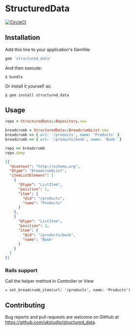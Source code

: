 # StructuredData

[![CircleCI](https://circleci.com/gh/ukstudio/structured_data/tree/master.svg?style=svg)](https://circleci.com/gh/ukstudio/structured_data/tree/master)

## Installation

Add this line to your application's Gemfile:

```ruby
gem 'structured_data'
```

And then execute:

    $ bundle

Or install it yourself as:

    $ gem install structured_data

## Usage

```ruby
repo = StructuredData::Repository.new

breadcrumb = StructuredData::BreadcrumbList.new
breadcrumb << { url: '/products', name: 'Products' }
breadcrumb << { url: '/products/book', name: 'Book' }

repo << breadcrumb
repo.dump
```

```json
[{
  "@context": "http://schema.org",
  "@type": "BreadcrumbList",
  "itemListElement": [
    {
      "@type": "ListItem",
      "position": 1,
      "item": {
        "@id": "/products",
        "name": "Products"
      }
    },
    {
      "@type": "ListItem",
      "position": 2,
      "item": {
        "@id": "/products/book",
        "name": "Book"
      }
    }
  ]
}]
```

### Rails support

Call the helper method in Controller or View

```slim
= set_breadcrumb_item(url: '/products', name: 'Products')
```

## Contributing

Bug reports and pull requests are welcome on GitHub at https://github.com/ukstudio/structured_data.

